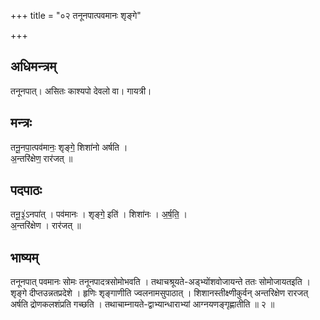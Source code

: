 +++
title = "०२ तनूनपात्पवमानः शृङ्गे"

+++
## अधिमन्त्रम्
तनूनपात्। असितः काश्यपो देवलो वा। गायत्री।

## मन्त्रः
तनू॒नपा॒त्पव॑मानः॒ शृङ्गे॒ शिशा॑नो अर्षति ।  
अ॒न्तरि॑क्षेण॒ रार॑जत् ॥

## पदपाठः
तनू॒३॒॑ऽनपा॑त् । पव॑मानः । शृङ्गे॒ इति॑ । शिशा॑नः । अ॒र्ष॒ति॒ ।  
अ॒न्तरि॑क्षेण । रार॑जत् ॥

## भाष्यम्
तनूनपात् पवमानः सोमः तनूनपादत्रसोमोभवति । तथाचश्रूयते-अड्भ्योंशवोजायन्ते ततः सोमोजायतइति । शृङ्गे दीप्तउन्नतप्रदेशे । हृणिः शृङ्गाणीति ज्वलनामसुपाठात् । शिशानस्तीक्ष्णीकुर्वन् अन्तरिक्षेण रारजत् अर्षति द्रोणकलशंप्रति गच्छति । तथाचाम्नायते-द्वाभ्यान्धाराभ्यां आग्नयणङ्गृह्णातीति ॥ २ ॥